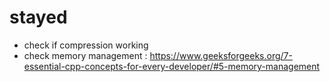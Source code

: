 # stayed
- check if compression working
- check memory management : https://www.geeksforgeeks.org/7-essential-cpp-concepts-for-every-developer/#5-memory-management
